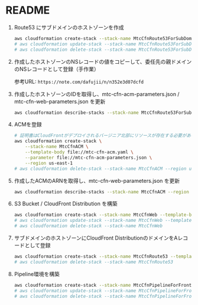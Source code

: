 # README

1. Route53 にサブドメインのホストゾーンを作成

    ```sh
    aws cloudformation create-stack --stack-name MtcCfnRoute53ForSubDomain --template-body file://mtc-cfn-route53-for-subdomain.yaml
    # aws cloudformation update-stack --stack-name MtcCfnRoute53ForSubDomain --template-body file://mtc-cfn-route53-for-subdomain.yaml
    # aws cloudformation delete-stack --stack-name MtcCfnRoute53ForSubDomain
    ```

1. 作成したホストゾーンのNSレコードの値をコピーして、委任先の親ドメインのNSレコードとして登録（手作業）

    参考URL: `https://note.com/dafujii/n/n352e3d07dcfd`

1. 作成したホストゾーンのIDを取得し、mtc-cfn-acm-parameters.json / mtc-cfn-web-parameters.json を更新

    ```sh
    aws cloudformation describe-stacks --stack-name MtcCfnRoute53ForSubDomain | jq -r '.Stacks[].Outputs[0].OutputValue'
    ```

1. ACMを登録

    ```sh
    # 証明書はCloudFrontがデプロイされるバージニア北部にリソースが存在する必要があるため、明示的にregionを指定
    aws cloudformation create-stack \
        --stack-name MtcCfnACM \
        --template-body file://mtc-cfn-acm.yaml \
        --parameter file://mtc-cfn-acm-parameters.json \
        --region us-east-1
    # aws cloudformation delete-stack --stack-name MtcCfnACM --region us-east-1
    ```

1. 作成したACMのARNを取得し、mtc-cfn-web-parameters.json を更新

    ```sh
    aws cloudformation describe-stacks --stack-name MtcCfnACM --region us-east-1 | jq -r '.Stacks[].Outputs[0].OutputValue'
    ```

1. S3 Bucket / CloudFront Distribution を構築

    ```sh
    aws cloudformation create-stack --stack-name MtcCfnWeb --template-body file://mtc-cfn-web.yaml --parameter file://mtc-cfn-web-parameters.json
    # aws cloudformation update-stack --stack-name MtcCfnWeb --template-body file://mtc-cfn-web.yaml --parameter file://mtc-cfn-web-parameters.json
    # aws cloudformation delete-stack --stack-name MtcCfnWeb
    ```

1. サブドメインのホストゾーンにCloudFront DistributionのドメインをAレコードとして登録

    ```sh
    aws cloudformation create-stack --stack-name MtcCfnRoute53 --template-body file://mtc-cfn-route53.yaml
    # aws cloudformation delete-stack --stack-name MtcCfnRoute53
    ```

1. Pipeline環境を構築

    ```sh
    aws cloudformation create-stack --stack-name MtcCfnPipelineForFront --template-body file://mtc-cfn-pipeline-for-front.yaml --capabilities CAPABILITY_NAMED_IAM
    # aws cloudformation update-stack --stack-name MtcCfnPipelineForFront --template-body file://mtc-cfn-pipeline-for-front.yaml --capabilities CAPABILITY_NAMED_IAM
    # aws cloudformation delete-stack --stack-name MtcCfnPipelineForFront
    ```
